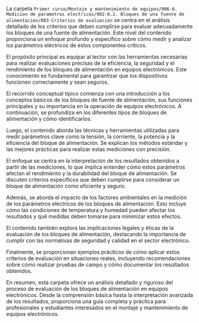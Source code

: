 La carpeta `Primer curso/Montaje y mantenimiento de equipos/006-6. Medicion de parametros electricos/002-6.2. Bloques de una fuente de alimentacion/003-Criterios de evaluación` se centra en el análisis detallado de los criterios que deben cumplirse para evaluar adecuadamente los bloques de una fuente de alimentación. Este nivel del contenido proporciona un enfoque profundo y específico sobre cómo medir y analizar los parámetros eléctricos de estos componentes críticos.

El propósito principal es equipar al lector con las herramientas necesarias para realizar evaluaciones precisas de la eficiencia, la seguridad y el rendimiento de los bloques de alimentación en equipos electrónicos. Este conocimiento es fundamental para garantizar que los dispositivos funcionen correctamente y sean seguros.

El recorrido conceptual típico comienza con una introducción a los conceptos básicos de los bloques de fuente de alimentación, sus funciones principales y su importancia en la operación de equipos electrónicos. A continuación, se profundiza en los diferentes tipos de bloques de alimentación y cómo identificarlos.

Luego, el contenido aborda las técnicas y herramientas utilizadas para medir parámetros clave como la tensión, la corriente, la potencia y la eficiencia del bloque de alimentación. Se explican los métodos estándar y las mejores prácticas para realizar estas mediciones con precisión.

El enfoque se centra en la interpretación de los resultados obtenidos a partir de las mediciones, lo que implica entender cómo estos parámetros afectan el rendimiento y la durabilidad del bloque de alimentación. Se discuten criterios específicos que deben cumplirse para considerar un bloque de alimentación como eficiente y seguro.

Además, se aborda el impacto de los factores ambientales en la medición de los parámetros eléctricos de los bloques de alimentación. Esto incluye cómo las condiciones de temperatura y humedad pueden afectar los resultados y qué medidas deben tomarse para minimizar estos efectos.

El contenido también explora las implicaciones legales y éticas de la evaluación de los bloques de alimentación, destacando la importancia de cumplir con las normativas de seguridad y calidad en el sector electrónico.

Finalmente, se proporcionan ejemplos prácticos de cómo aplicar estos criterios de evaluación en situaciones reales, incluyendo recomendaciones sobre cómo realizar pruebas de campo y cómo documentar los resultados obtenidos.

En resumen, esta carpeta ofrece un análisis detallado y riguroso del proceso de evaluación de los bloques de alimentación en equipos electrónicos. Desde la comprensión básica hasta la interpretación avanzada de los resultados, proporciona una guía completa y práctica para profesionales y estudiantes interesados en el montaje y mantenimiento de equipos electrónicos.
